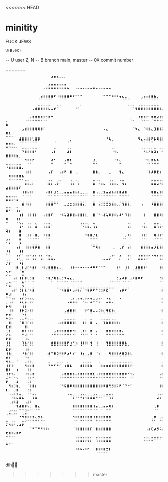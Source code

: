 <<<<<<< HEAD
# minitity

FUCK JEWS

    U(B:0X)
-- U user Z, N
-- B branch main, master
-- 0X commit number


=======
⠀⠀⠀⠀⠀⠀⠀⠀⠀⠀⠀⠀⠀⠀⣠⣤⣄⣀⡀⠀⠀⠀⠀⠀⠀⠀⠀⠀⠀⠀⠀⠀⠀⠀⠀⠀⠀⠀⠀⠀⠀⠀⠀⠀⠀⠀⠀⠀⠀⠀⠀⠀⠀⠀⠀⠀⠀
⠀⠀⠀⠀⠀⠀⠀⠀⠀⠀⠀⠀⣠⣾⣿⣿⣿⣿⣿⣄⠀⠀⣀⣀⣀⣀⣀⣤⣀⣀⣀⣀⣀⠀⠀⠀⠀⠀⠀⠀⠀⠀⠀⠀⠀⠀⠀⠀⠀⠀⠀⠀⠀⠀⠀⠀⠀
⠀⠀⠀⠀⠀⠀⠀⠀⠀⠀⢀⣾⣿⣿⡿⠋⠘⣿⣿⠿⠛⠋⠉⠉⠀⠀⠀⠀⠀⠀⠉⠉⠉⠛⠛⠲⢦⣤⣀⠀⠀⠀⣠⣶⣾⣿⣷⡄⠀⠀⠀⠀⠀⠀⠀⠀⠀
⠀⠀⠀⠀⠀⠀⠀⠀⢀⣴⣿⣿⣿⣏⣀⡴⠛⠁⠀⠀⠀⠀⠖⠁⠀⠀⠀⠀⠀⠀⠀⠀⠀⠀⠀⠀⠀⠀⠉⠛⢶⣾⣿⣿⣿⣿⣿⣿⣆⠀⠀⠀⠀⠀⠀⠀⠀
⠀⠀⠀⠀⠀⠀⢀⣴⣿⣿⣿⡿⣯⠟⠉⠀⠀⠀⠀⠀⠀⠀⠀⠀⠀⠀⠀⠀⠀⠀⠀⠀⠀⠀⠀⠀⠀⠀⠠⣄⠀⠘⢿⣿⡁⠻⣿⣾⣿⣧⠀⠀⠀⠀⠀⠀⠀
⠀⠀⠀⠀⠀⣠⣾⣿⣿⢿⢿⡿⠁⠀⠀⠀⠀⠀⠀⠀⠀⠀⠀⠀⠀⠀⠀⠀⠀⠀⠠⣄⠀⠀⠀⠀⠀⠀⠀⠈⠳⣄⠀⠹⣿⣄⣹⣿⣯⣿⣧⡀⠀⠀⠀⠀⠀
⠀⠀⠀⠀⢾⣿⣿⣿⣡⣿⠟⠀⠀⠀⠀⢀⠀⠀⠀⢀⡄⠀⠀⠀⠀⠀⠀⠀⠀⠀⠀⠈⠳⡄⠀⠀⠀⠀⠀⠀⠀⠙⢦⡲⣿⣋⠗⠻⣿⣿⢿⣷⡀⠀⠀⠀⠀
⠀⠀⠀⠀⠀⠻⣿⣿⣿⠏⠀⠀⠀⠀⢀⡏⠀⠀⠀⣸⡇⠀⠀⠀⠀⠀⠀⠀⠀⠀⠀⠀⠀⠹⣆⠀⠀⠀⠀⠀⠀⠀⠈⢷⡹⣧⣻⡄⠹⣿⣿⢿⣷⡀⠀⠀⠀
⠀⠀⠀⠀⠀⠀⠙⣿⠏⠀⠀⠀⠀⠀⣾⠁⠀⠀⣴⠿⣇⠀⠀⠀⠀⠀⠀⣼⡄⠀⠀⠀⠀⠀⠙⣦⠀⠀⠀⠀⠀⠀⠀⠈⣧⢿⣷⣳⠀⠹⣿⣿⣿⣿⡀⠀⠀
⠀⠀⠀⠀⠀⠀⢰⣿⠀⠀⠀⠀⠀⢠⡏⠀⠀⣴⠟⠀⣿⠀⡀⠀⠀⠀⠀⣿⣷⡀⠀⠀⣀⠀⠀⢻⣄⠀⠀⠀⠀⠀⠀⠀⢹⡼⡿⣟⡆⠀⣻⣿⣿⣿⡷⠀⠀
⠀⠀⠀⠀⠀⠀⣿⣇⡆⠀⠀⠀⠀⣾⡇⢀⡾⠃⠀⠀⢸⡆⢱⠀⠀⠀⠀⣿⠈⢷⣄⠀⢸⣷⣄⠈⢿⡄⠀⠀⠀⠀⠀⠀⠀⣯⣿⣹⢿⣴⣿⣿⣿⠏⠀⠀⠀
⠀⠀⠀⠀⠀⢸⢿⣾⠇⠀⠀⠀⠐⣿⡇⣼⣥⣤⣶⣶⢶⣿⣾⣤⣤⡄⠀⣿⢰⣤⣽⣶⣾⣷⡿⣿⣾⣿⡀⠀⠀⠀⠀⠀⠀⢻⣿⣦⣿⣿⣿⡿⣧⠀⠀⠀⠀
⠀⠀⠀⠀⠀⣾⠸⣿⠀⠀⠀⠀⢸⣿⣿⠛⠋⠀⣀⣐⣒⣺⣿⣿⣍⠀⠀⣿⠀⣝⣛⣛⣳⣿⣆⡈⢻⣿⣇⠀⠀⠀⢠⠀⠀⠸⣿⣿⣿⣿⠟⠀⢹⡄⠀⠀⠀
⠀⠀⠀⠀⢰⡇⠀⣿⢸⡇⠀⠀⣼⣿⠏⠀⠀⠺⢥⣽⡿⣿⢼⣿⣿⡀⠀⣿⠈⠃⢼⢥⠿⡿⢧⠼⠃⠹⣿⠀⠀⠀⠀⡇⠀⠀⣿⣿⢿⣻⠀⠀⢸⡇⠀⠀⠀
⠀⠀⠀⠀⢸⠇⠀⣿⠀⣷⠀⠀⣿⣿⠂⠀⠀⠀⠀⠀⠀⠀⠀⠘⢿⣷⡀⢹⡄⠀⠀⠀⠀⠀⠀⠀⠀⠀⣽⠀⠀⠀⠠⣧⠀⠀⣿⢻⡦⢽⡆⠀⠀⣷⠀⠀⠀
⠀⠀⠀⠀⣿⠀⠠⣿⢀⣿⡄⠀⢻⣿⠀⠀⠀⠀⠀⠀⠀⠀⠀⠀⠈⠻⣿⣌⣧⠀⠀⠀⠀⠀⠀⠀⢀⡄⢻⠀⠀⠀⢸⣯⠀⠀⢻⣸⣏⠞⡇⠀⠀⢻⠀⠀⠀
⠀⠀⠀⢠⡇⠀⢸⣷⢿⡿⣷⠀⢸⣿⠀⠀⠀⠀⠀⠀⠀⠀⠀⠀⠀⠀⠈⠛⢿⡆⠀⠀⠀⢀⠀⢀⡞⠀⣼⠀⠀⠀⣾⣿⣷⣤⡸⣇⣿⡘⡇⠀⠀⢸⡇⠀⠀
⠀⠀⠀⢸⠇⠀⢸⡏⢾⡇⠘⣧⠈⣿⣦⡀⠀⠀⠀⠀⠀⠀⠀⠀⠀⠀⠀⠀⠀⠀⣀⣀⡴⠋⠀⡞⠀⠀⡿⠀⠀⣼⣿⣿⠏⠈⠙⠃⣿⡘⡗⠀⠀⠸⡇⠀⠀
⠀⠀⠀⡿⢀⡇⣼⡙⣾⠇⠀⠘⣧⣿⣿⣿⣦⣄⠀⠀⠸⠗⠒⠒⠒⠒⠚⠛⠋⠉⠉⠀⠀⠀⢸⠃⠀⣸⠇⢀⣼⣿⣿⠟⠀⠀⠀⠀⣿⡱⣋⠀⠀⠀⣿⠀⠀
⠀⠀⢰⡇⠸⡇⡟⡬⣿⠀⠀⠀⠈⠻⡌⠻⣷⣬⣙⡲⢦⣄⣀⣀⠀⠀⠀⠀⠀⠀⠀⠀⢀⣀⣨⡴⢚⡟⣠⠞⠿⠛⠋⠀⠀⠀⠀⠀⣹⠖⣽⠀⠀⠀⢿⠀⠀
⠀⠀⣼⠃⢘⡇⣇⠳⣿⠀⠀⠀⠀⠀⠀⠀⠉⠻⣷⣿⠆⣠⢾⡍⠙⢿⡿⠟⠛⣛⡿⣟⠉⠉⠀⢠⡾⠞⠁⠀⠀⠀⠀⠀⠀⠀⠀⠀⢸⣛⣼⠀⠀⠀⢸⡆⠀
⠀⢀⡟⠀⢸⡇⣎⢻⡗⠀⠀⠀⠀⠀⠀⠀⠀⠀⠀⢀⣴⣧⡞⠙⢾⡋⣹⠶⠾⡏⠀⣈⣷⡀⠀⠈⠀⠀⠀⠀⠀⠀⠀⠀⠀⠀⠀⠀⢸⡧⢾⠀⠀⠀⢸⡇⠀
⠀⢸⠇⠀⢸⡗⣭⢺⡇⠀⠀⠀⠀⠀⠀⠀⠀⠀⣠⣾⣿⣿⠀⠀⢸⠋⣿⠤⠤⣽⣆⢻⣯⣷⡀⠀⠀⠀⠀⠀⠀⠀⠀⠀⠀⠀⠀⠀⢸⣏⢿⡀⠀⠀⠈⣧⠀
⠀⣿⠀⠀⠘⣿⢰⢫⡇⠀⠀⠀⠀⠀⠀⠀⢀⣴⣿⣿⣿⣿⠀⠀⣾⠀⣿⠀⡀⠈⢻⣯⣷⣿⣷⡄⠀⠀⠀⠀⠀⠀⠀⠀⠀⠀⠀⠀⢸⣏⣾⠀⠀⠀⠀⣿⠀
⢠⡇⠀⠀⠀⣿⢣⢻⡇⠀⠀⠀⠀⠀⢀⣴⣿⣿⣿⣿⡟⣹⠀⢠⣟⡀⢿⠀⡆⠀⠀⣿⣿⣿⣿⣿⣆⠀⠀⠀⠀⠀⠀⠀⠀⠀⠀⠀⢸⡧⣿⠀⠀⠀⠀⢹⡀
⢸⡇⠀⠀⠀⢹⣧⢻⡇⠀⠀⠀⠀⠀⣾⣿⣿⣿⣿⡟⣰⢋⠆⢸⠿⠇⢺⠀⢸⠀⠀⢻⣿⣿⣿⣿⡿⣧⡀⠀⠀⠀⠀⠀⠀⠀⠀⠀⢸⣗⡿⠀⠀⠀⠀⢸⡇
⢸⣷⡀⠀⠀⠘⣷⣹⡇⠀⠀⠀⠀⣾⠉⠿⣽⣻⠟⡴⠃⠎⠀⠸⣆⣠⡿⠀⠈⡆⠀⠀⢻⣿⣿⣞⢿⣽⣿⡄⠀⠀⠀⠀⠀⠀⠀⠀⢸⣿⡇⠀⠠⠀⠀⠈⣧
⢸⡟⡇⠀⠀⠀⢿⣭⣷⠀⠀⠀⠀⠻⠦⠖⠿⠋⢠⣷⣆⠀⠀⣴⣿⣿⣧⠀⠀⢱⣤⣤⣼⣿⣿⣿⣼⣿⣿⠇⠀⠀⠀⠀⠀⠀⠀⠀⢸⣿⠇⠀⢰⠀⠀⠀⣿
⠸⣏⢷⡀⠀⠀⠘⣷⣿⠀⠀⠀⠀⠀⠀⠀⠀⣴⣿⣿⣿⣷⣾⣿⣿⣿⣿⣧⣰⣿⣿⣿⣿⣿⣿⣿⣿⡛⠉⡷⠀⠀⠀⠀⠀⠀⠀⠀⣾⡿⠀⠀⣸⠀⠀⠀⣻
⠀⢻⣎⢷⡀⠀⠀⢹⣿⡆⠀⠀⠀⠀⠀⠀⠀⠙⢯⣿⠿⢿⣿⣿⣿⣿⣿⣿⣿⣿⠿⣿⢛⣻⡯⠟⠈⠙⠚⠁⠀⠀⠀⠀⠀⠀⠀⠀⣿⠇⠀⢠⣿⠀⠀⠀⣽
⠀⠈⢿⣎⣿⣆⠀⠀⢻⣧⠀⠀⠀⠀⠀⠀⠀⠀⠀⠈⠙⡖⠶⠾⡿⣶⣴⣾⠷⠶⠒⠛⢻⡇⠀⠀⠀⠀⠀⠀⠀⠀⠀⠀⠀⠀⠀⣸⡏⠀⢀⡾⣽⠀⠀⢠⡿
⠀⠀⠀⠹⣾⣿⣟⢦⡀⢿⣦⠀⠀⠀⠀⠀⠀⠀⠀⠀⠀⣿⣿⣿⣿⣿⣿⢸⣶⢤⠶⣖⣻⠇⠀⠀⠀⠀⠀⠀⠀⠀⠀⠀⠀⠀⢠⡟⠀⢀⣾⣹⡇⠀⢀⣾⠁
⠀⠀⠀⠀⠈⠙⢿⣿⣽⣢⡝⣷⡀⠀⠀⠀⠀⠀⠀⠀⠀⢹⡿⣿⣿⣿⣿⠸⣿⣿⣿⣿⣿⠀⠀⠀⠀⠀⠀⠀⠀⠀⠀⠀⠀⢠⡟⠀⣴⡛⢦⡿⢀⣠⡿⠁⠀
⠀⠀⠀⠀⠀⠀⠀⠈⠛⠉⠛⠛⠿⠆⠀⠀⠀⠀⠀⠀⠀⠈⣿⣿⣿⣿⡏⠀⣿⣾⣿⣿⣿⠀⠀⠀⠀⠀⠀⠀⠀⠀⠀⠀⣴⢏⡴⡻⢥⣫⣿⣳⠟⠋⠀⠀⠀
⠀⠀⠀⠀⠀⠀⠀⠀⠀⠀⠀⠀⠀⠀⠀⠀⠀⠀⠀⠀⠀⠀⣿⣽⣿⢿⡇⠀⢻⣿⣿⣿⣿⠀⠀⠀⠀⠀⠀⠀⠀⠀⠀⠿⠷⠿⠛⠛⠋⠛⠉⠁⠀⠀⠀⠀⠀
⠀⠀⠀⠀⠀⠀⠀⠀⠀⠀⠀⠀⠀⠀⠀⠀⠀⠀⠀⠀⠀⠀⠛⠓⠚⠋⠀⠀⢿⣟⣿⡭⠇⠀⠀⠀⠀⠀⠀⠀⠀⠀⠀⠀⠀⠀⠀⠀⠀⠀⠀⠀⠀⠀⠀⠀⠀

dih🥀💔

>>>>>>> master
